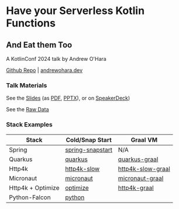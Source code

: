 # Have your Serverless Kotlin Functions
## And Eat them Too

A KotlinConf 2024 talk by Andrew O'Hara

[Github Repo](https://github.com/oharaandrew314/have-your-serverless-kotlin-functions) | [andrewohara.dev](https://andrewohara.dev)

### Talk Materials

See the [Slides](https://docs.google.com/presentation/d/1TjKBs3sJdheyEI9C2M1GAaBeDxfhD3emaPRQgm9NB3Q)
(as [PDF](https://docs.google.com/presentation/d/1TjKBs3sJdheyEI9C2M1GAaBeDxfhD3emaPRQgm9NB3Q/export?format=pdf),
[PPTX](https://docs.google.com/presentation/d/1TjKBs3sJdheyEI9C2M1GAaBeDxfhD3emaPRQgm9NB3Q/export?format=pptx)),
or on [SpeakerDeck](https://speakerdeck.com/oharaandrew314/have-your-serverless-kotlin-functions-and-eat-them-too))

See the [Raw Data](https://docs.google.com/spreadsheets/d/1u9ss-tR0dwroMjrHDlyIodC7Ci3KQwW6OzfDs_N9DbA)


### Stack Examples

| Stack             | Cold/Snap Start                                                                                                    | Graal VM                                                                                                             |
|-------------------|--------------------------------------------------------------------------------------------------------------------|----------------------------------------------------------------------------------------------------------------------|
| Spring            | [spring-snapstart](https://github.com//oharaandrew314/have-your-serverless-kotlin-functions/tree/spring-snapstart) | N/A                                                                                                                  |
| Quarkus           | [quarkus](https://github.com//oharaandrew314/have-your-serverless-kotlin-functions/tree/quarkus)                   | [quarkus-graal](https://github.com//oharaandrew314/have-your-serverless-kotlin-functions/tree/quarkus-graal)         |
| Http4k            | [http4k-slow](https://github.com//oharaandrew314/have-your-serverless-kotlin-functions/tree/http4k-slow)           | [http4k-slow-graal](https://github.com//oharaandrew314/have-your-serverless-kotlin-functions/tree/http4k-slow-graal) |
| Micronaut         | [micronaut](https://github.com//oharaandrew314/have-your-serverless-kotlin-functions/tree/micronaut)               | [micronaut-graal](https://github.com//oharaandrew314/have-your-serverless-kotlin-functions/tree/micronaut-graal)     |
| Http4k + Optimize | [optimize](https://github.com//oharaandrew314/have-your-serverless-kotlin-functions/tree/optimize)                 | [http4k-graal](https://github.com//oharaandrew314/have-your-serverless-kotlin-functions/tree/http4k-graal)           |                                                                                                      |
| Python-Falcon     | [python](https://github.com//oharaandrew314/have-your-serverless-kotlin-functions/tree/python)                     |                                                                                                                      |                                                                                                      |
